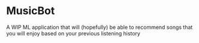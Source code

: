 # MusicBot
A WIP ML application that will (hopefully) be able to recommend songs that you will enjoy based on your previous listening history
